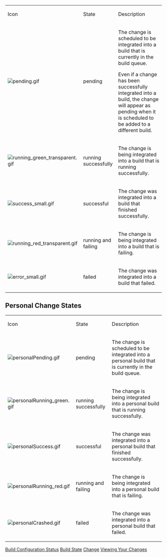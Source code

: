 [//]: # (title: Change State)
[//]: # (auxiliary-id: Change State)

<table><tr>

<td>

Icon

</td>

<td>

State

</td>

<td>

Description

</td></tr><tr>

<td>

![pending.gif](pending.gif)

</td>

<td>

pending

</td>

<td>

The change is scheduled to be integrated into a build that is currently in the build queue.

Even if a change has been successfully integrated into a build, the change will appear as pending when it is scheduled to be added to a different build.

</td></tr><tr>

<td>

![running_green_transparent.gif](running_green_transparent.gif)

</td>

<td>

running successfully

</td>

<td>

The change is being integrated into a build that is running successfully.

</td></tr><tr>

<td>

![success_small.gif](success_small.gif)

</td>

<td>

successful

</td>

<td>

The change was integrated into a build that finished successfully.

</td></tr><tr>

<td>

![running_red_transparent.gif](running_red_transparent.gif)

</td>

<td>

running and failing

</td>

<td>

The change is being integrated into a build that is failing.

</td></tr><tr>

<td>

![error_small.gif](error_small.gif)

</td>

<td>

failed

</td>

<td>

The change was integrated into a build that failed.

</td></tr></table>

## Personal Change States

<table><tr>

<td>

Icon

</td>

<td>

State

</td>

<td>

Description

</td></tr><tr>

<td>

![personalPending.gif](personalPending.gif)

</td>

<td>

pending

</td>

<td>

The change is scheduled to be integrated into a personal build that is currently in the build queue.

</td></tr><tr>

<td>

![personalRunning_green.gif](personalRunning_green.gif)

</td>

<td>

running successfully

</td>

<td>

The change is being integrated into a personal build that is running successfully.

</td></tr><tr>

<td>

![personalSuccess.gif](personalSuccess.gif)

</td>

<td>

successful

</td>

<td>

The change was integrated into a personal build that finished successfully.

</td></tr><tr>

<td>

![personalRunning_red.gif](personalRunning_red.gif)

</td>

<td>

running and failing

</td>

<td>

The change is being integrated into a personal build that is failing.

</td></tr><tr>

<td>

![personalCrashed.gif](personalCrashed.gif)

</td>

<td>

failed

</td>

<td>

The change was integrated into a personal build that failed.

</td></tr></table>

 <seealso>
        <category ref="concepts">
            <a href="managing-builds.md">Build Configuration Status</a>
            <a href="build-state.md">Build State</a>
            <a href="change.md">Change</a>
        </category>
        <category ref="user-guide">
            <a href="viewing-user-changes-in-builds.md">Viewing Your Changes</a>
        </category>
</seealso>